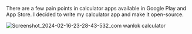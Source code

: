 There are a few pain points in calculator apps available in Google Play and App Store. I decided to write my calculator app and make it open-source.

![Screenshot_2024-02-16-23-28-43-532_com wanlok calculator](https://github.com/wanlok/wanlok-calculator-kotlin/assets/48524179/a69c3247-ce12-475e-b610-85b0934a3d3c)
